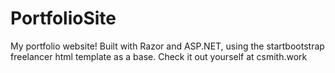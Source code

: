 # PortfolioSite
My portfolio website! Built with Razor and ASP.NET, using the startbootstrap freelancer html template as a base.
Check it out yourself at csmith.work
